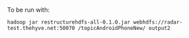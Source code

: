 To be run with:
```
hadoop jar restructurehdfs-all-0.1.0.jar webhdfs://radar-test.thehyve.net:50070 /topicAndroidPhoneNew/ output2
```